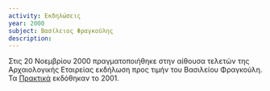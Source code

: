 ```yaml
---
activity: Εκδηλώσεις
year: 2000 
subject: Βασίλειος Φραγκούλης
description: 
---
```


Στις 20 Νοεμβρίου 2000 πραγματοποιήθηκε στην αίθουσα τελετών της Αρχαιολογικής Εταιρείας εκδήλωση προς τιμήν του Βασιλείου Φραγκούλη. Τα [Πρακτικά](/publications/epetiaka-afierwmata/vasileios_fragoulhs.html) εκδόθηκαν το 2001.
